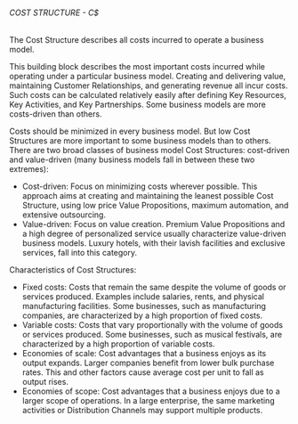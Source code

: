 ###### COST STRUCTURE - C$
The Cost Structure describes all costs incurred to operate a business model.

This building block describes the most important costs incurred while operating under a particular business model. Creating and delivering value, maintaining Customer Relationships, and generating revenue all incur costs. Such costs can be calculated relatively easily after defining Key Resources, Key Activities, and Key Partnerships. Some business models are more costs-driven than others.

Costs should be minimized in every business model. But low Cost Structures are more important to some business models than to others. There are two broad classes of business model Cost Structures: cost-driven and value-driven (many business models fall in between these two extremes):
* Cost-driven: Focus on minimizing costs wherever possible. This approach aims at creating and maintaining the leanest possible Cost Structure, using low price Value Propositions, maximum automation, and extensive outsourcing.
* Value-driven: Focus on value creation. Premium Value Propositions and a high degree of personalized service usually characterize value-driven business models. Luxury hotels, with their lavish facilities and exclusive services, fall into this category.

Characteristics of Cost Structures:
* Fixed costs: Costs that remain the same despite the volume of goods or services produced. Examples include salaries, rents, and physical manufacturing facilities. Some businesses, such as manufacturing companies, are characterized by a high proportion of fixed costs.
* Variable costs: Costs that vary proportionally with the volume of goods or services produced. Some businesses, such as musical festivals, are characterized by a high proportion of variable costs.
* Economies of scale: Cost advantages that a business enjoys as its output expands. Larger companies benefit from lower bulk purchase rates. This and other factors cause average cost per unit to fall as output rises.
* Economies of scope: Cost advantages that a business enjoys due to a larger scope of operations. In a large enterprise, the same marketing activities or Distribution Channels may support multiple products.
